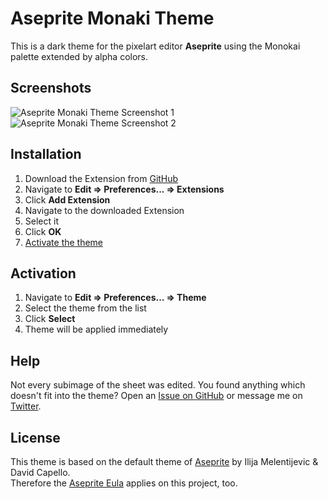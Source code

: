 # Aseprite Monaki Theme
This is a dark theme for the pixelart editor **Aseprite** using the Monokai palette extended by alpha colors.

## Screenshots
![Aseprite Monaki Theme Screenshot 1](https://github.com/el-falso/monaki-theme/blob/gh-pages/screenshots/Screen01.png?raw=true "Screenshot 1")
![Aseprite Monaki Theme Screenshot 2](https://github.com/el-falso/monaki-theme/blob/gh-pages/screenshots/Screen02.png?raw=true "Screenshot 2")

## Installation
1. Download the Extension from [GitHub](https://github.com/el-falso/monaki-theme/releases/latest "Releases &#183; el-falso/monaki-theme")
2. Navigate to **Edit &#8658; Preferences... &#8658; Extensions**
3. Click **Add Extension**
4. Navigate to the downloaded Extension
5. Select it
6. Click **OK**
7. [Activate the theme](#activation)

## Activation
1. Navigate to **Edit &#8658; Preferences... &#8658; Theme**
2. Select the theme from the list
3. Click **Select**
4. Theme will be applied immediately

## Help
Not every subimage of the sheet was edited. You found anything which doesn't fit into the theme? Open an [Issue on GitHub](https://github.com/el-falso/monaki-theme/issues/new "New Issue &#183; el-falso/monaki-theme") or message me on [Twitter](https://twitter.com/not_Falso "eL-Falso (@not_Falso) | Twitter").

## License
This theme is based on the default theme of [Aseprite](http://aseprite.org "Aseprite - Animated sprite editor & pixel art tool") by Ilija Melentijevic & David Capello.  
Therefore the [Aseprite Eula](https://github.com/aseprite/aseprite/blob/master/EULA.txt "aseprite/EULA.txt at master &#183; aseprite/aseprite") applies on this project, too.

